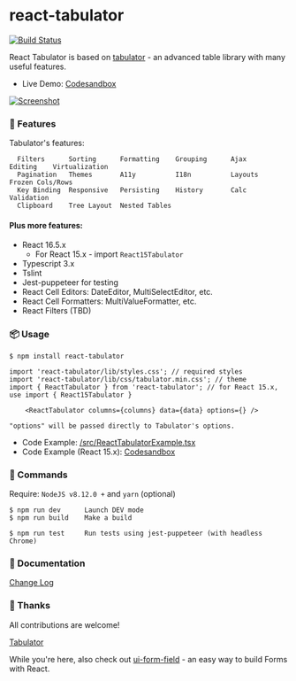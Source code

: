 # react-tabulator

[![Build Status](https://travis-ci.org/ngduc/react-tabulator.svg?branch=master)](https://travis-ci.org/ngduc/react-tabulator)

React Tabulator is based on [tabulator](https://github.com/olifolkerd/tabulator) - an advanced table library with many useful features.

- Live Demo: [Codesandbox](https://codesandbox.io/s/0mwpy612xw?module=/src/components/Home.js)

[![Screenshot](screenshot.png)](https://codesandbox.io/s/0mwpy612xw?module=/src/components/Home.js)

### 🌟 Features

Tabulator's features:
```
  Filters      Sorting      Formatting    Grouping      Ajax      Editing    Virtualization
  Pagination   Themes       A11y          I18n          Layouts   Frozen Cols/Rows
  Key Binding  Responsive   Persisting    History       Calc      Validation
  Clipboard    Tree Layout  Nested Tables
```

#### Plus more features:
- React 16.5.x
  - For React 15.x - import `React15Tabulator`
- Typescript 3.x
- Tslint
- Jest-puppeteer for testing
- React Cell Editors: DateEditor, MultiSelectEditor, etc.
- React Cell Formatters: MultiValueFormatter, etc.
- React Filters (TBD)

### 📦 Usage

```
$ npm install react-tabulator

import 'react-tabulator/lib/styles.css'; // required styles
import 'react-tabulator/lib/css/tabulator.min.css'; // theme
import { ReactTabulator } from 'react-tabulator'; // for React 15.x, use import { React15Tabulator }

    <ReactTabulator columns={columns} data={data} options={} />

"options" will be passed directly to Tabulator's options.
```

- Code Example: [/src/ReactTabulatorExample.tsx](/src/ReactTabulatorExample.tsx)
- Code Example (React 15.x): [Codesandbox](https://codesandbox.io/s/0mwpy612xw?module=/src/components/Home.js)

### 🔧 Commands

Require: `NodeJS v8.12.0 +` and `yarn` (optional)

```
$ npm run dev      Launch DEV mode
$ npm run build    Make a build

$ npm run test     Run tests using jest-puppeteer (with headless Chrome)
```

### 📖 Documentation

[Change Log](/CHANGELOG.md)

### 🙌 Thanks

All contributions are welcome!

[Tabulator](https://github.com/olifolkerd/tabulator)

While you're here, also check out [ui-form-field](https://github.com/ngduc/ui-form-field) - an easy way to build Forms with React.
